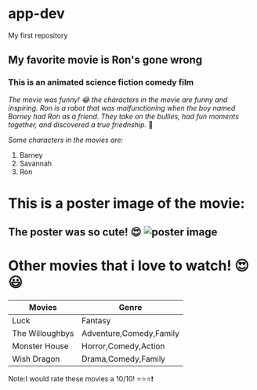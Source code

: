 # app-dev
My first repository
## My favorite movie is Ron's gone wrong
### This is an animated science fiction comedy film

*The movie was funny! :joy: the characters in the movie are funny and inspiring.
Ron is a robot that was malfunctioning when the boy named Barney had Ron as a friend.
They take on the bullies, had fun moments together, and discovered a true friednship.* :sparkling_heart: 

*Some characters in the movies are:*
1. Barney
2. Savannah
3. Ron

# This is a poster image of the movie: 

The poster was so cute! :heart_eyes: 
![poster image](https://encrypted-tbn0.gstatic.com/images?q=tbn:ANd9GcQTaV4U7EmiNPsJoogPeGh2i0xalUGiyLzdO5ZMujTS-YAMAZbG)
----------------------------------------------------------------
# Other movies that i love to watch! :heart_eyes: :smiley:
|         Movies        |        Genre            |
| --------------------- | ----------------------- |
|         Luck          |     Fantasy             |
|      The Willoughbys  | Adventure,Comedy,Family |
|       Monster House   | Horror,Comedy,Action    |
|       Wish Dragon     | Drama,Comedy,Family     |

Note:I would rate these movies a 10/10! :star::star::star::exclamation:
